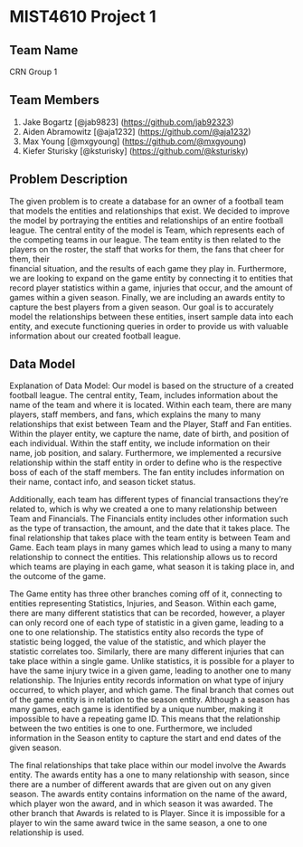 
# MIST4610 Project 1






## Team Name

CRN Group 1
## Team Members

1. Jake Bogartz [@jab9823] (https://github.com/jab92323)
2. Aiden Abramowitz [@aja1232] (https://github.com/@aja1232)
3. Max Young [@mxgyoung] (https://github.com/@mxgyoung)
4. Kiefer Sturisky [@ksturisky] (https://github.com/@ksturisky)
## Problem Description

The given problem is to create a database for an owner of a football team that models the entities and relationships that exist. We decided to improve the model by portraying the entities and relationships of an entire football league. The central entity of the model is Team, which represents each of the competing teams in our league. The team entity is then related to the players on the roster, the staff that works for them, the fans that cheer for them, their  
financial situation, and the results of each game they play in. Furthermore, we are looking to expand on the game entity by connecting it to entities that record player statistics within a game, injuries that occur, and the amount of games within a given season. Finally, we are including an awards entity to capture the best players from a given season. Our goal is to accurately model the relationships between these entities, insert sample data into each entity, and execute functioning queries in order to provide us with valuable information about our created football league.
## Data Model

Explanation of Data Model:
Our model is based on the structure of a created football league. The central entity, Team, includes information about the name of the team and where it is located. Within each team, there are many players, staff members, and fans, which explains the many to many relationships that exist between Team and the Player, Staff and Fan entities. Within the player entity, we capture the name, date of birth, and position of each individual. Within the staff entity, we include information on their name, job position, and salary. Furthermore, we implemented a recursive relationship within the staff entity in order to define who is the respective boss of each of the staff members. The fan entity includes information on their name, contact info, and season ticket status. 

Additionally, each team has different types of financial transactions they’re related to, which is why we created a one to many relationship between Team and Financials. The Financials entity includes other information such as the type of transaction, the amount, and the date that it takes place. The final relationship that takes place with the team entity is between Team and Game. Each team plays in many games which lead to using a many to many relationship to connect the entities. This relationship allows us to record which teams are playing in each game, what season it is taking place in, and the outcome of the game.

The Game entity has three other branches coming off of it, connecting to entities representing Statistics, Injuries, and Season. Within each game, there are many different statistics that can be recorded, however, a player can only record one of each type of statistic in a given game, leading to a one to one relationship. The statistics entity also records the type of statistic being logged, the value of the statistic, and which player the statistic correlates too. Similarly, there are many different injuries that can take place within a single game. Unlike statistics, it is possible for a player to have the same injury twice in a given game, leading to another one to many relationship. The Injuries entity records information on what type of injury occurred, to which player, and which game. The final branch that comes out of the game entity is in relation to the season entity. Although a season has many games, each game is identified by a unique number, making it impossible to have a repeating game ID. This means that the relationship between the two entities is one to one. Furthermore, we included information in the Season entity to capture the start and end dates of the given season.

The final relationships that take place within our model involve the Awards entity. The awards entity has a one to many relationship with season, since there are a number of different awards that are given out on any given season. The awards entity contains information on the name of the award, which player won the award, and in which season it was awarded. The other branch that Awards is related to is Player. Since it is impossible for a player to win the same award twice in the same season, a one to one relationship is used.
